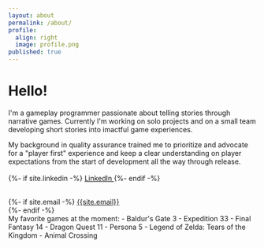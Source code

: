 ```yaml
---
layout: about
permalink: /about/
profile:
  align: right
  image: profile.png
published: true
---
```

Hello!
============
I'm a gameplay programmer passionate about telling stories through narrative games. Currently I'm working on solo projects and on a small team developing short stories into imactful game experiences. 

My background in quality assurance trained me to prioritize and advocate for a "player first" experience and keep a clear understanding on player expectations from the start of development all the way through release.
<br><br>
{%- if site.linkedin -%}
<a title="{{ _locale_string_follow | replace: '[NAME]', 'LinkedIn' }}" class="social-button linkedin"
    href="https://www.linkedin.com/in/{{ site.linkedin }}" itemprop="sameAs" target="_blank">
    <i class="fab fa-linkedin"></i> LinkedIn
</a>
{%- endif -%}

<br>
{%- if site.email -%}
<a title="{{ _locale_string_email }}" class="social-button email" itemprop="email"
    href="mailto:{{ site.email | encode_email }}" target="_blank">
    <i class="far fa-envelope"></i> {{site.email}}
</a><br>
{%- endif -%}

<br>
My favorite games at the moment:
- Baldur's Gate 3
- Expedition 33
- Final Fantasy 14
- Dragon Quest 11
- Persona 5
- Legend of Zelda: Tears of the Kingdom
- Animal Crossing